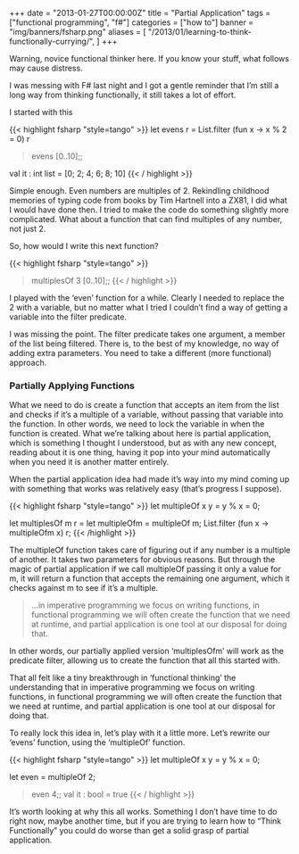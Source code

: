 +++
date = "2013-01-27T00:00:00Z"
title = "Partial Application"
tags = ["functional programming", "f#"]
categories = ["how to"]
banner = "img/banners/fsharp.png"
aliases = [
    "/2013/01/learning-to-think-functionally-currying/",
]
+++

Warning, novice functional thinker here. If you know your stuff, what follows may cause distress.

I was messing with F# last night and I got a gentle reminder that I’m still a long way from thinking functionally, it still takes a lot of effort.

I started with this

{{< highlight fsharp "style=tango" >}}
let evens r = List.filter (fun x -> x % 2 = 0) r
> evens [0..10];;

val it : int list = [0; 2; 4; 6; 8; 10]
{{< / highlight >}}

Simple enough. Even numbers are multiples of 2. Rekindling childhood memories of typing code from books by Tim Hartnell into a ZX81, I did what I would have done then. I tried to make the code do something slightly more complicated. What about a function that can find multiples of any number, not just 2.

So, how would I write this next function?

{{< highlight fsharp "style=tango" >}}
> multiplesOf 3 [0..10];;
{{< / highlight >}}

I played with the ‘even’ function for a while. Clearly I needed to replace the 2 with a variable, but no matter what I tried I couldn’t find a way of getting a variable into the filter predicate.

I was missing the point. The filter predicate takes one argument, a member of the list being filtered. There is, to the best of my knowledge, no way of adding extra parameters. You need to take a different (more functional) approach.

### Partially Applying Functions
What we need to do is create a function that accepts an item from the list and checks if it’s a multiple of a variable, without passing that variable into the function. In other words, we need to lock the variable in when the function is created. What we’re talking about here is partial application, which is something I thought I understood, but as with any new concept, reading about it is one thing, having it pop into your mind automatically when you need it is another matter entirely.

When the partial application idea had made it’s way into my mind coming up with something that works was relatively easy (that’s progress I suppose).

{{< highlight fsharp "style=tango" >}}
let multipleOf x y = y % x = 0;

let multiplesOf m r =
    let multipleOfm = multipleOf m;
    List.filter (fun x -> multipleOfm x) r;
{{< /highlight >}}

The multipleOf function takes care of figuring out if any number is a multiple of another. It takes two parameters for obvious reasons. But through the magic of partial application if we call multipleOf passing it only a value for m, it will return a function that accepts the remaining one argument, which it checks against m to see if it’s a multiple.

<blockquote>...in imperative programming we focus on writing functions, in functional programming we will often create the function that we need at runtime, and partial application is one tool at our disposal for doing that.</blockquote>

In other words, our partially applied version ‘multiplesOfm’ will work as the predicate filter, allowing us to create the function that all this started with.

That all felt like a tiny breakthrough in ‘functional thinking’ the understanding that in imperative programming we focus on writing functions, in functional programming we will often create the function that we need at runtime, and partial application is one tool at our disposal for doing that.

To really lock this idea in, let’s play with it a little more. Let’s rewrite our ‘evens’ function, using the ‘multipleOf’ function.

{{< highlight fsharp "style=tango" >}}
let multipleOf x y = y % x = 0;

let even = multipleOf 2;

> even 4;;
val it : bool = true
{{< / highlight >}}

It’s worth looking at why this all works. Something I don’t have time to do right now, maybe another time, but if you are trying to learn how to “Think Functionally” you could do worse than get a solid grasp of partial application.